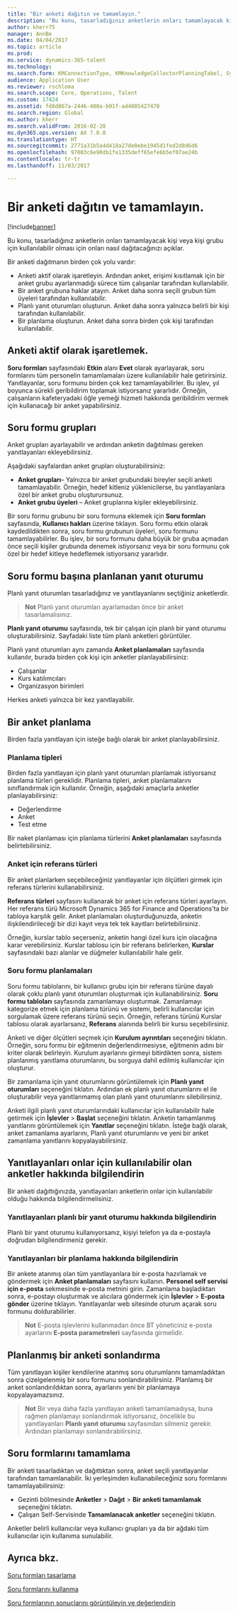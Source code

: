 ```yaml
---
title: "Bir anketi dağıtın ve tamamlayın."
description: "Bu konu, tasarladığınız anketlerin onları tamamlayacak kişi veya kişi grubu için kullanılabilir olması için onları nasıl dağıtacağınızı açıklar."
author: kherr75
manager: AnnBe
ms.date: 04/04/2017
ms.topic: article
ms.prod: 
ms.service: dynamics-365-talent
ms.technology: 
ms.search.form: KMConnectionType, KMKnowledgeCollectorPlanningTabel, SysEmailParameters
audience: Application User
ms.reviewer: rschloma
ms.search.scope: Core, Operations, Talent
ms.custom: 17424
ms.assetid: fd8d867a-2446-400a-b91f-ad4085427470
ms.search.region: Global
ms.author: kherr
ms.search.validFrom: 2016-02-28
ms.dyn365.ops.version: AX 7.0.0
ms.translationtype: HT
ms.sourcegitcommit: 2771a31b5a4d418a27de0ebe1945d1fed2d8d6d6
ms.openlocfilehash: 97003c6e90db1fe1335deff65efe6b5ef07ae24b
ms.contentlocale: tr-tr
ms.lasthandoff: 11/03/2017

---
```


# <a name="distribute-and-complete-a-questionnaire"></a>Bir anketi dağıtın ve tamamlayın.

[!include[banner](includes/banner.md)]


Bu konu, tasarladığınız anketlerin onları tamamlayacak kişi veya kişi grubu için kullanılabilir olması için onları nasıl dağıtacağınızı açıklar. 

Bir anketi dağıtmanın birden çok yolu vardır:

-   Anketi aktif olarak işaretleyin. Ardından anket, erişimi kısıtlamak için bir anket grubu ayarlanmadığı sürece tüm çalışanlar tarafından kullanılabilir.
-   Bir anket grubuna haklar atayın. Anket daha sonra seçili grubun tüm üyeleri tarafından kullanılabilir.
-   Planlı yanıt oturumları oluşturun. Anket daha sonra yalnızca belirli bir kişi tarafından kullanılabilir.
-   Bir planlama oluşturun. Anket daha sonra birden çok kişi tarafından kullanılabilir.

## <a name="marking-a-questionnaire-as-active"></a>Anketi aktif olarak işaretlemek.
**Soru formları** sayfasındaki **Etkin** alanı **Evet** olarak ayarlayarak, soru formlarını tüm personelin tamamlamaları üzere kullanılabilir hale getirirsiniz. Yanıtlayanlar, soru formunu birden çok kez tamamlayabilirler. Bu işlev, yıl boyunca sürekli geribildirim toplamak istiyorsanız yararlıdır. Örneğin, çalışanların kafeteryadaki öğle yemeği hizmeti hakkında geribildirim vermek için kullanacağı bir anket yapabilirsiniz.

## <a name="questionnaire-groups"></a>Soru formu grupları
Anket grupları ayarlayabilir ve ardından anketin dağıtılması gereken yanıtlayanları ekleyebilirsiniz. 

Aşağıdaki sayfalardan anket grupları oluşturabilirsiniz:

-   **Anket grupları**– Yalnızca bir anket grubundaki bireyler seçili anketi tamamlayabilir. Örneğin, hedef kitleniz yüklenicilerse, bu yanıtlayanlara özel bir anket grubu oluşturursunuz.
-   **Anket grubu üyeleri** – Anket gruplarına kişiler ekleyebilirsiniz.

Bir soru formu grubunu bir soru formuna eklemek için **Soru formları** sayfasında, **Kullanıcı hakları** üzerine tıklayın. Soru formu etkin olarak kaydedildikten sonra, soru formu grubunun üyeleri, soru formunu tamamlayabilirler. Bu işlev, bir soru formunu daha büyük bir gruba açmadan önce seçili kişiler grubunda denemek istiyorsanız veya bir soru formunu çok özel bir hedef kitleye hedeflemek istiyorsanız yararlıdır.

## <a name="planned-answer-sessions-in-a-questionnaire"></a>Soru formu başına planlanan yanıt oturumu
Planlı yanıt oturumları tasarladığınız ve yanıtlayanlarını seçtiğiniz anketlerdir. 

> **Not** Planlı yanıt oturumları ayarlamadan önce bir anket tasarlamalısınız. 

**Planlı yanıt oturumu** sayfasında, tek bir çalışan için planlı bir yanıt oturumu oluşturabilirsiniz. Sayfadaki liste tüm planlı anketleri görüntüler. 

Planlı yanıt oturumları aynı zamanda **Anket planlamaları** sayfasında kullanılır, burada birden çok kişi için anketler planlayabilirsiniz:

-   Çalışanlar
-   Kurs katılımcıları
-   Organizasyon birimleri

Herkes anketi yalnızca bir kez yanıtlayabilir.

## <a name="scheduling-a-questionnaire"></a>Bir anket planlama
Birden fazla yanıtlayan için isteğe bağlı olarak bir anket planlayabilirsiniz.

### <a name="planning-types"></a>Planlama tipleri

Birden fazla yanıtlayan için planlı yanıt oturumları planlamak istiyorsanız planlama türleri gereklidir. Planlama tipleri, anket planlamalarını sınıflandırmak için kullanılır. Örneğin, aşağıdaki amaçlarla anketler planlayabilirsiniz:

-   Değerlendirme
-   Anket
-   Test etme

Bir naket planlaması için planlama türlerini **Anket planlamaları** sayfasında belirtebilirsiniz.

### <a name="reference-types-for-questionnaire"></a>Anket için referans türleri

Bir anket planlarken seçebileceğiniz yanıtlayanlar için ölçütleri girmek için referans türlerini kullanabilirsiniz. 

**Referans türleri** sayfasını kullanarak bir anket için referans türleri ayarlayın. Her referans türü Microsoft Dynamics 365 for Finance and Operations'ta bir tabloya karşılık gelir. Anket planlamaları oluşturduğunuzda, anketin ilişkilendirileceği bir dizi kayıt veya tek tek kayıtları belirtebilirsiniz. 

Örneğin, kurslar tablo seçerseniz, anketin hangi özel kurs için olacağına karar verebilirsiniz. Kurslar tablosu için bir referans belirlerken, **Kurslar** sayfasındaki bazı alanlar ve düğmeler kullanılabilir hale gelir.

### <a name="questionnaire-schedules"></a>Soru formu planlamaları

Soru formu tablolarını, bir kullanıcı grubu için bir referans türüne dayalı olarak çoklu planlı yanıt oturumları oluşturmak için kullanabilirsiniz. **Soru formu tabloları** sayfasında zamanlamayı oluşturmak. Zamanlamayı kategorize etmek için planlama türünü ve sistemi, belirli kullanıcılar için sorgulamak üzere referans türünü seçin. Örneğin, referans türünü Kurslar tablosu olarak ayarlarsanız, **Referans** alanında belirli bir kursu seçebilirsiniz. 

Anketi ve diğer ölçütleri seçmek için **Kurulum ayrıntıları** seçeneğini tıklatın. Örneğin, soru formu bir eğitmenin değerlendirmesiyse, eğitmenin adını bir kriter olarak belirleyin. Kurulum ayarlarını girmeyi bitirdikten sonra, sistem planlanmış yanıtlama oturumlarını, bu sorguya dahil edilmiş kullanıcılar için oluşturur. 

Bir zamanlama için yanıt oturumlarını görüntülemek için **Planlı yanıt oturumları** seçeneğini tıklatın. Ardından ek planlı yanıt oturumlarını el ile oluşturabilir veya yanıtlanmamış olan planlı yanıt oturumlarını silebilirsiniz. 

Anketi ilgili planlı yanıt oturumlarındaki kullanıcılar için kullanılabilir hale getirmek için **İşlevler** &gt; **Başlat** seçeneğini tıklatın. Anketin tamamlanmış yanıtlarını görüntülemek için **Yanıtlar** seçeneğini tıklatın. İsteğe bağlı olarak, anket zamanlama ayarlarını, Planlı yanıt oturumlarını ve yeni bir anket zamanlama yanıtlarını kopyalayabilirsiniz.

## <a name="notifying-respondents-about-questionnaires-that-are-available-to-them"></a>Yanıtlayanları onlar için kullanılabilir olan anketler hakkında bilgilendirin
Bir anketi dağıttığınızda, yanıtlayanları anketlerin onlar için kullanılabilir olduğu hakkında bilgilendirmelisiniz. 

### <a name="notifying-respondents-about-a-planned-answer-session"></a>Yanıtlayanları planlı bir yanıt oturumu hakkında bilgilendirin

Planlı bir yanıt oturumu kullanıyorsanız, kişiyi telefon ya da e-postayla doğrudan bilgilendirmeniz gerekir.

### <a name="notifying-respondents-about-a-scheduling"></a>Yanıtlayanları bir planlama hakkında bilgilendirin

Bir ankete atanmış olan tüm yanıtlayanlara bir e-posta hazırlamak ve göndermek için **Anket planlamaları** sayfasını kullanın. **Personel self servisi için e-posta** sekmesinde e-posta metnini girin. Zamanlama başladıktan sonra, e-postayı oluşturmak ve alıcılara göndermek için **İşlevler** &gt; **E-posta gönder** üzerine tıklayın. Yanıtlayanlar web sitesinde oturum açarak soru formunu doldurabilirler. 

> **Not** E-posta işlevlerini kullanmadan önce BT yöneticiniz e-posta ayarlarını **E-posta parametreleri** sayfasında girmelidir.

## <a name="ending-a-scheduled-questionnaire"></a>Planlanmış bir anketi sonlandırma
Tüm yanıtlayan kişiler kendilerine atanmış soru oturumlarını tamamladıktan sonra çizelgelenmiş bir soru formunu sonlandırabilirsiniz. Planlamış bir anket sonlandırıldıktan sonra, ayarlarını yeni bir planlamaya kopyalayamazsınız. 

> **Not** Bir veya daha fazla yanıtlayan anketi tamamlamadıysa, buna rağmen planlamayı sonlandırmak istiyorsanız, öncelikle bu yanıtlayanları  **Planlı yanıt oturumu** sayfasından silmeniz gerekir. Ardından planlamayı sonlandırabilirsiniz.

## <a name="completing-questionnaires"></a>Soru formlarını tamamlama
Bir anketi tasarladıktan ve dağıttıktan sonra, anket seçili yanıtlayanlar tarafından tamamlanabilir. İki yerleşimden kullanabileceğiniz soru formlarını tamamlayabilirsiniz:

-   Gezinti bölmesinde **Anketler** &gt; **Dağıt** &gt; **Bir anketi tamamlamak** seçeneğini tıklatın.
-   Çalışan Self-Servisinde **Tamamlanacak anketler** seçeneğini tıklatın.

Anketler belirli kullanıcılar veya kullanıcı grupları ya da bir ağdaki tüm kullanıcılar için kullanıma sunulabilir.

<a name="see-also"></a>Ayrıca bkz.
--------

[Soru formları tasarlama](design-questionnaires.md)

[Soru formlarını kullanma](questionnaires.md)

[Soru formlarının sonuçlarını görüntüleyin ve değerlendirin](evaluate-questionnaire-results.md)



